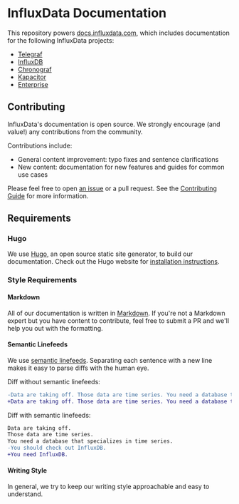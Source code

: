 # InfluxData Documentation

This repository powers [docs.influxdata.com](https://docs.influxdata.com), which
includes documentation for the following InfluxData projects:

* [Telegraf](https://docs.influxdata.com/telegraf/latest/)
* [InfluxDB](https://docs.influxdata.com/influxdb/latest/)
* [Chronograf](https://docs.influxdata.com/chronograf/latest/)
* [Kapacitor](https://docs.influxdata.com/kapacitor/latest/)
* [Enterprise](https://docs.influxdata.com/enterprise/latest/)

## Contributing

InfluxData's documentation is open source.
We strongly encourage (and value!) any contributions from the community.

Contributions include:

* General content improvement: typo fixes and sentence clarifications
* New content: documentation for new features and guides for common use cases

Please feel free to open
[an issue](https://github.com/influxdata/docs.influxdata.com/issues/new) or a
pull request.
See the
[Contributing Guide](https://github.com/influxdata/docs.influxdata.com/blob/master/CONTRIBUTING.md)
for more information.

## Requirements

### Hugo

We use [Hugo](http://gohugo.io/), an open source static site generator, to
build our documentation.
Check out the Hugo website for [installation instructions](http://gohugo.io/overview/installing/).

### Style Requirements

#### Markdown
All of our documentation is written in
[Markdown](https://en.wikipedia.org/wiki/Markdown).
If you're not a Markdown expert but you have content to contribute, feel free to
submit a PR and we'll help you out with the formatting.

#### Semantic Linefeeds
We use [semantic linefeeds](http://rhodesmill.org/brandon/2012/one-sentence-per-line/).
Separating each sentence with a new line makes it easy to parse diffs with the human eye.

Diff without semantic linefeeds:
``` diff
-Data are taking off. Those data are time series. You need a database that specializes in time series. You should check out InfluxDB.
+Data are taking off. Those data are time series. You need a database that specializes in time series. You need InfluxDB.
```

Diff with semantic linefeeds:
``` diff
Data are taking off.
Those data are time series.
You need a database that specializes in time series.
-You should check out InfluxDB.
+You need InfluxDB.
```

#### Writing Style
In general, we try to keep our writing style approachable and easy to understand.
